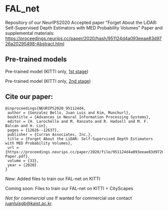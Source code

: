 # FAL_net
Repository of our NeurIPS2020 Accepted paper "Forget About the LiDAR: Self-Supervised Depth Estimators with MED Probability Volumes"
Paper and supplemental materials: https://proceedings.neurips.cc/paper/2020/hash/951124d4a093eeae83d9726a20295498-Abstract.html

## Pre-trained models
Pre-trained model (KITTI only, [1st stage](https://drive.google.com/drive/folders/1oQwfzEHz6MwDXqkc6riROYEOynyaEE-A?usp=sharing))

Pre-trained model (KITTI only, [2nd stage](https://drive.google.com/drive/folders/1OakYov5-TQ3koiHV-i4xvuy0f8WIaOoM?usp=sharing))

## Cite our paper:
```
@inproceedings{NEURIPS2020_951124d4,
 author = {Gonzalez Bello, Juan Luis and Kim, Munchurl},
 booktitle = {Advances in Neural Information Processing Systems},
 editor = {H. Larochelle and M. Ranzato and R. Hadsell and M. F. Balcan and H. Lin},
 pages = {12626--12637},
 publisher = {Curran Associates, Inc.},
 title = {Forget About the LiDAR: Self-Supervised Depth Estimators with MED Probability Volumes},
 url = {https://proceedings.neurips.cc/paper/2020/file/951124d4a093eeae83d9726a20295498-Paper.pdf},
 volume = {33},
 year = {2020}
}
```

New: Added files to train our FAL-net on KITTI

Coming soon: Files to train our FAL-net on KITTI + CityScapes

*Not for commercial use*
If wanted for commercial use contact juanluisgb@kaist.ac.kr
